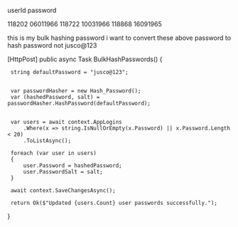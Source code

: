 userId  password

118202	06011966
118722	10031966
118868	16091965


this is my bulk hashing password i want to convert these above password to hash password not jusco@123

 [HttpPost]
 public async Task<IActionResult> BulkHashPasswords()
 {

     string defaultPassword = "jusco@123";


     var passwordHasher = new Hash_Password();
     var (hashedPassword, salt) = passwordHasher.HashPassword(defaultPassword);


     var users = await context.AppLogins
         .Where(x => string.IsNullOrEmpty(x.Password) || x.Password.Length < 20)
         .ToListAsync();

     foreach (var user in users)
     {
         user.Password = hashedPassword;
         user.PasswordSalt = salt;
     }

     await context.SaveChangesAsync();

     return Ok($"Updated {users.Count} user passwords successfully.");
 }
